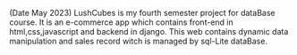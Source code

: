 (Date May 2023) LushCubes is my fourth semester project for dataBase course. It is an e-commerce app which contains front-end in html,css,javascript and backend in django. This web contains dynamic data manipulation and sales record witch is managed by sql-Lite dataBase.

